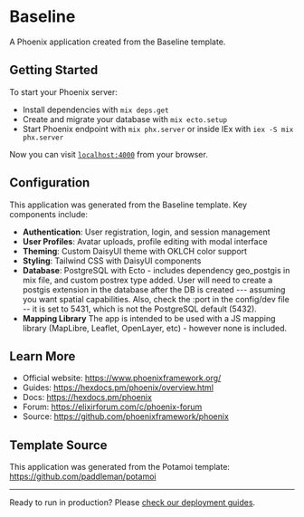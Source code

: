 # Baseline

A Phoenix application created from the Baseline template.

## Getting Started

To start your Phoenix server:

* Install dependencies with `mix deps.get`
* Create and migrate your database with `mix ecto.setup`
* Start Phoenix endpoint with `mix phx.server` or inside IEx with `iex -S mix phx.server`

Now you can visit [`localhost:4000`](http://localhost:4000) from your browser.

## Configuration

This application was generated from the Baseline template. Key components include:

* **Authentication**: User registration, login, and session management
* **User Profiles**: Avatar uploads, profile editing with modal interface
* **Theming**: Custom DaisyUI theme with OKLCH color support
* **Styling**: Tailwind CSS with DaisyUI components
* **Database**: PostgreSQL with Ecto - includes dependency geo_postgis in mix file, and custom postrex type added. User will need to create a postgis extension in the database after the DB is created --- assuming you want spatial capabilities. Also, check the :port in the config/dev file -- it is set to 5431, which is not the PostgreSQL default (5432).
* **Mapping Library** The app is intended to be used with a JS mapping library (MapLibre, Leaflet, OpenLayer, etc) - however none is included.

## Learn More

* Official website: https://www.phoenixframework.org/
* Guides: https://hexdocs.pm/phoenix/overview.html
* Docs: https://hexdocs.pm/phoenix
* Forum: https://elixirforum.com/c/phoenix-forum
* Source: https://github.com/phoenixframework/phoenix

## Template Source

This application was generated from the Potamoi template:
https://github.com/paddleman/potamoi

---

Ready to run in production? Please [check our deployment guides](https://hexdocs.pm/phoenix/deployment.html).